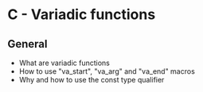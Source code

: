 # C - Variadic functions

## General

- What are variadic functions
- How to use "va_start", "va_arg" and "va_end" macros
- Why and how to use the const type qualifier
